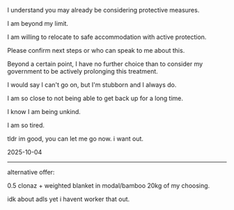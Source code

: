 I understand you may already be considering protective measures. 

I am beyond my limit. 

I am willing to relocate to safe accommodation with active protection. 

Please confirm next steps or who can speak to me about this.  

Beyond a certain point, I have no further choice than to consider my government to be actively prolonging this treatment.  

I would say I can't go on, but I'm stubborn and I always do.  

I am so close to not being able to get back up for a long time.  

I know I am being unkind.  

I am so tired.  

tldr im good, you can let me go now. i want out.

2025-10-04

---

alternative offer:

0.5 clonaz + weighted blanket in modal/bamboo 20kg of my choosing.  

idk about adls yet i havent worker that out.  
